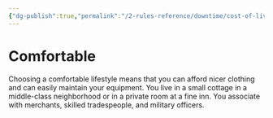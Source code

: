 ```yaml
---
{"dg-publish":true,"permalink":"/2-rules-reference/downtime/cost-of-living/comfortable/","noteIcon":""}
---
```


# Comfortable

Choosing a comfortable lifestyle means that you can afford nicer clothing and can easily maintain your equipment. You live in a small cottage in a middle-­class neighborhood or in a private room at a fine inn. You associate with merchants, skilled tradespeople, and military officers.